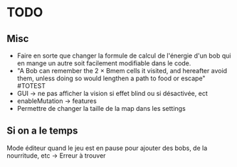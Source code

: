 # TODO

## Misc

- Faire en sorte que changer la formule de calcul de l'énergie d'un bob qui en mange un autre soit facilement modifiable dans le code.
- "A Bob can remember the 2 × Bmem cells it visited, and hereafter avoid them, unless doing so would lengthen a path to food or escape" #TOTEST
- GUI -> ne pas afficher la vision si effet blind ou si désactivée, ect
- enableMutation -> features
- Permettre de changer la taille de la map dans les settings

## Si on a le temps
Mode éditeur quand le jeu est en pause pour ajouter des bobs, de la nourritude, etc -> Erreur à trouver
